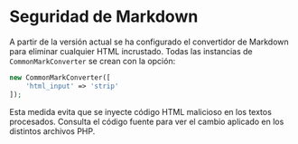# Seguridad de Markdown

A partir de la versión actual se ha configurado el convertidor de Markdown para eliminar cualquier HTML incrustado. Todas las instancias de `CommonMarkConverter` se crean con la opción:

```php
new CommonMarkConverter([
    'html_input' => 'strip'
]);
```

Esta medida evita que se inyecte código HTML malicioso en los textos procesados. Consulta el código fuente para ver el cambio aplicado en los distintos archivos PHP.
